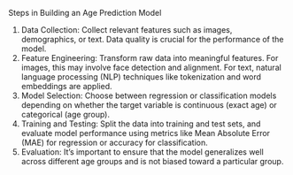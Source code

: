 Steps in Building an Age Prediction Model

1) Data Collection: Collect relevant features such as images, demographics, or text. Data quality is crucial for the performance of the model.
2) Feature Engineering: Transform raw data into meaningful features. For images, this may involve face detection and alignment. For text, natural language processing (NLP) techniques like tokenization and word embeddings are applied.
3) Model Selection: Choose between regression or classification models depending on whether the target variable is continuous (exact age) or categorical (age group).
4) Training and Testing: Split the data into training and test sets, and evaluate model performance using metrics like Mean Absolute Error (MAE) for regression or accuracy for classification.
5) Evaluation: It’s important to ensure that the model generalizes well across different age groups and is not biased toward a particular group.
